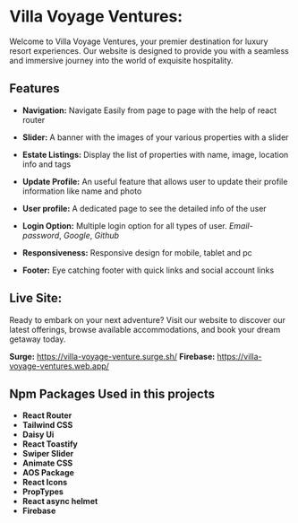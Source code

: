 # Villa Voyage Ventures: 
Welcome to Villa Voyage Ventures, your premier destination for luxury resort experiences. Our website is designed to provide you with a seamless and immersive journey into the world of exquisite hospitality.


## Features

- **Navigation:** Navigate Easily from page to page with the help of react router

- **Slider:** A banner with the images of your various properties with a slider
 
- **Estate Listings:** Display the list of properties with name, image, location info and tags

- **Update Profile:** An useful feature that allows user to update their profile information like name and photo

- **User profile:** A dedicated page to see the detailed info of the user

- **Login Option:** Multiple login option for all types of user. *Email-password*, *Google*, *Github*

- **Responsiveness:** Responsive design for mobile, tablet and pc

- **Footer:** Eye catching footer with quick links and social account links

## Live Site:
Ready to embark on your next adventure? Visit our website to discover our latest offerings, browse available accommodations, and book your dream getaway today.

**Surge:** https://villa-voyage-venture.surge.sh/
**Firebase:** https://villa-voyage-ventures.web.app/


## Npm Packages Used in this projects
- **React Router**
- **Tailwind CSS**
- **Daisy Ui**
- **React Toastify**
- **Swiper Slider** 
- **Animate CSS**
- **AOS Package**
- **React Icons**
- **PropTypes**
- **React async helmet**
- **Firebase**
